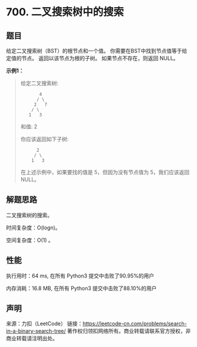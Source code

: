 # 700. 二叉搜索树中的搜索

## 题目

给定二叉搜索树（BST）的根节点和一个值。 你需要在BST中找到节点值等于给定值的节点。 返回以该节点为根的子树。 如果节点不存在，则返回 NULL。

**示例1：**

>    给定二叉搜索树:
>
>            4
>           / \
>          2   7
>         / \
>        1   3
>
>    和值: 2
>
>    你应该返回如下子树:
>
>    ```
>          2     
>         / \   
>        1   3
>    ```
>    在上述示例中，如果要找的值是 5，但因为没有节点值为 5，我们应该返回 NULL。

## 解题思路

二叉搜索树的搜索。

时间复杂度：O(logn)。

空间复杂度：O(1) 。

## 性能

执行用时：64 ms, 在所有 Python3 提交中击败了90.95%的用户

内存消耗：16.8 MB, 在所有 Python3 提交中击败了88.10%的用户

## 声明

来源：力扣（LeetCode）
链接：https://leetcode-cn.com/problems/search-in-a-binary-search-tree/
著作权归领扣网络所有。商业转载请联系官方授权，非商业转载请注明出处。